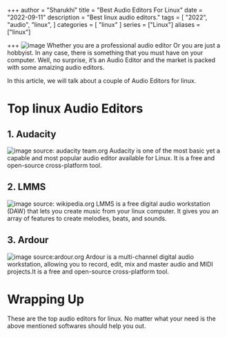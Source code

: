 +++
author = "Sharukhi"
title = "Best Audio Editors For Linux"
date = "2022-09-11"
description = "Best linux audio editors."
tags = [
    "2022",
    "audio",
    "linux",
]
categories = [
    "linux"
]
series = ["Linux"]
aliases = ["linux"]

+++
![image](/posts/linux/cover.png)
Whether you are a professional audio editor Or you are just a hobbyist. In any case, there is something that you must have on your computer. Well, no surprise, it’s an Audio Editor and the market is packed with some amaizing audio editors.

In this article, we will talk about a couple of Audio Editors for linux.
# Top linux Audio Editors
## 1. Audacity
![image source: audacity team.org](/posts/linux/audacity.png)
Audacity is one of the most basic yet a capable and most popular audio editor available for Linux. It is a free and open-source cross-platform tool.
## 2. LMMS
![image source: wikipedia.org](/posts/linux/lmms.jpg)
LMMS is a free digital audio workstation (DAW) that lets you create music from your linux computer. It gives you an array of features to create melodies, beats, and sounds.
## 3. Ardour
![image source:ardour.org](/posts/linux/ardour.png)
Ardour is a multi-channel digital audio workstation, allowing you to record, edit, mix and master audio and MIDI projects.It is a free and open-source cross-platform tool.
# Wrapping Up
These are the top audio editors for linux. No matter what your need is the above mentioned softwares should help you out.